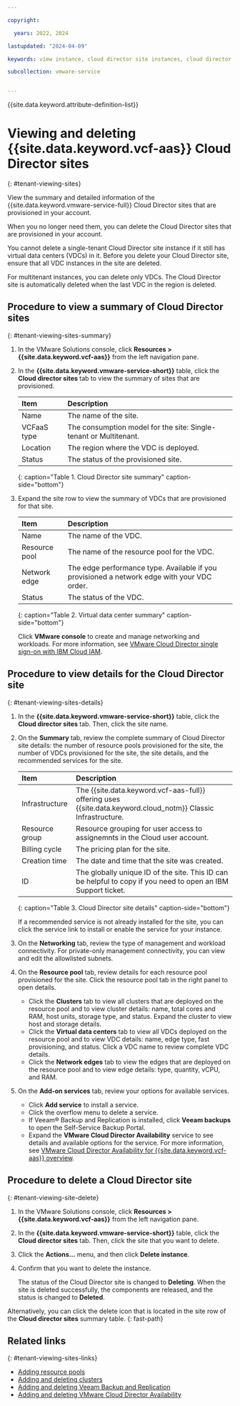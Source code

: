 ```yaml
---

copyright:

  years: 2022, 2024

lastupdated: "2024-04-09"

keywords: view instance, cloud director site instances, cloud director site view, view cloud director site

subcollection: vmware-service


---
```


{{site.data.keyword.attribute-definition-list}}

# Viewing and deleting {{site.data.keyword.vcf-aas}} Cloud Director sites
{: #tenant-viewing-sites}

View the summary and detailed information of the {{site.data.keyword.vmware-service-full}} Cloud Director sites that are provisioned in your account.

When you no longer need them, you can delete the Cloud Director sites that are provisioned in your account.

You cannot delete a single-tenant Cloud Director site instance if it still has virtual data centers (VDCs) in it. Before you delete your Cloud Director site, ensure that all VDC instances in the site are deleted.

For multitenant instances, you can delete only VDCs. The Cloud Director site is automatically deleted when the last VDC in the region is deleted.

## Procedure to view a summary of Cloud Director sites
{: #tenant-viewing-sites-summary}

1. In the VMware Solutions console, click **Resources > {{site.data.keyword.vcf-aas}}** from the left navigation pane.
2. In the **{{site.data.keyword.vmware-service-short}}** table, click the **Cloud director sites** tab to view the summary of sites that are provisioned.

   | Item | Description |
   |:---- |:----------- |
   | Name | The name of the site. |
   | VCFaaS type | The consumption model for the site: Single-tenant or Multitenant. |
   | Location | The region where the VDC is deployed. |
   | Status | The status of the provisioned site. |
   {: caption="Table 1. Cloud Director site summary" caption-side="bottom"}

3. Expand the site row to view the summary of VDCs that are provisioned for that site.

   | Item | Description |
   |:---- |:----------- |
   | Name | The name of the VDC. |
   | Resource pool | The name of the resource pool for the VDC. |
   | Network edge | The edge performance type. Available if you provisioned a network edge with your VDC order. |
   | Status | The status of the VDC. |
   {: caption="Table 2. Virtual data center summary" caption-side="bottom"}

   Click **VMware console** to create and manage networking and workloads. For more information, see [VMware Cloud Director single sign-on with IBM Cloud IAM](/docs/vmwaresolutions?topic=vmwaresolutions-iam-integration&interface=ui).

## Procedure to view details for the Cloud Director site
{: #tenant-viewing-sites-details}

1. In the **{{site.data.keyword.vmware-service-short}}** table, click the **Cloud director sites** tab. Then, click the site name.
2. On the **Summary** tab, review the complete summary of Cloud Director site details: the number of resource pools provisioned for the site, the number of VDCs provisioned for the site, the site details, and the recommended services for the site.

   | Item | Description |
   |:---- |:----------- |
   | Infrastructure | The {{site.data.keyword.vcf-aas-full}} offering uses {{site.data.keyword.cloud_notm}} Classic Infrastructure. |
   | Resource group | Resource grouping for user access to assignemnts in the Cloud user account. |
   | Billing cycle | The pricing plan for the site. |
   | Creation time | The date and time that the site was created. |
   | ID | The globally unique ID of the site. This ID can be helpful to copy if you need to open an IBM Support ticket. |
   {: caption="Table 3. Cloud Director site details" caption-side="bottom"}

   If a recommended service is not already installed for the site, you can click the service link to install or enable the service for your instance.

3. On the **Networking** tab, review the type of management and workload connectivity. For private-only management connectivity, you can view and edit the allowlisted subnets.
4. On the **Resource pool** tab, review details for each resource pool provisioned for the site. Click the resource pool tab in the right panel to open details.
     * Click the **Clusters** tab to view all clusters that are deployed on the resource pool and to view cluster details: name, total cores and RAM, host units, storage type, and status. Expand the cluster to view host and storage details.
     * Click the **Virtual data centers** tab to view all VDCs deployed on the resource pool and to view VDC details: name, edge type, fast provisioning, and status. Click a VDC name to review complete VDC details.
     * Click the **Network edges** tab to view the edges that are deployed on the resource pool and to view edge details: type, quantity, vCPU, and RAM.
5. On the **Add-on services** tab, review your options for available services.
     * Click **Add service** to install a service.
     * Click the overflow menu to delete a service.
     * If Veeam® Backup and Replication is installed, click **Veeam backups** to open the Self-Service Backup Portal.
     * Expand the **VMware Cloud Director Availability** service to see details and available options for the service. For more information, see [VMware Cloud Director Availability for {{site.data.keyword.vcf-aas}} overview](/docs/vmware-service?topic=vmware-service-tenant-vcda).

## Procedure to delete a Cloud Director site
{: #tenant-viewing-site-delete}

1. In the VMware Solutions console, click **Resources > {{site.data.keyword.vcf-aas}}** from the left navigation pane.
2. In the **{{site.data.keyword.vmware-service-short}}** table, click the **Cloud director sites** tab. Then, click the site that you want to delete.
3. Click the **Actions...** menu, and then click **Delete instance**.
4. Confirm that you want to delete the instance.

   The status of the Cloud Director site is changed to **Deleting**. When the site is deleted successfully, the components are released, and the status is changed to **Deleted**.

Alternatively, you can click the delete icon that is located in the site row of the **Cloud director sites** summary table.
{: fast-path}

## Related links
{: #tenant-viewing-sites-links}

* [Adding resource pools](/docs/vmware-service?topic=vmware-service-pvdc-adding-deleting)
* [Adding and deleting clusters](/docs/vmware-service?topic=vmware-service-cluster-adding-deleting)
* [Adding and deleting Veeam Backup and Replication](/docs/vmware-service?topic=vmware-service-veeam-adding-deleting)
* [Adding and deleting VMware Cloud Director Availability](/docs/vmware-service?topic=vmware-service-vcda-adding-deleting)

